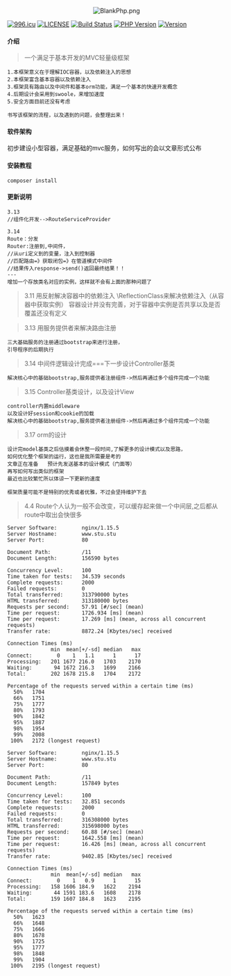 <p align="center"><img src="https://i.loli.net/2019/04/08/5caaea849eb1f.png" alt="BlankPhp.png" title="BlankPhp.png" /><p>

[![996.icu](https://img.shields.io/badge/link-996.icu-red.svg)](https://996.icu)
[![LICENSE](https://img.shields.io/badge/license-Anti%20996-blue.svg)](https://github.com/996icu/996.ICU/blob/master/LICENSE)
[![Build Status](https://travis-ci.org/blankqwq/BlankPhp.svg?branch=master)](https://travis-ci.org/blankqwq/BlankPhp)
<a href="https://github.com/blankqwq/BlankPhp"><img src="https://img.shields.io/badge/php-7.1%2B-blue.svg" alt="PHP Version"></a>
<a href="https://github.com/blankqwq/BlankPhp/releases"><img src="https://img.shields.io/badge/version-1.0.0-lightgrey.svg" alt="Version"></a>
#### 介绍
> 一个满足于基本开发的MVC轻量级框架

    1.本框架意义在于理解IOC容器，以及依赖注入的思想
    2.本框架富含基本容器以及依赖注入
    3.框架具有路由以及中间件和基本orm功能，满足一个基本的快速开发概念
    4.后期设计会采用到swoole，来增加速度
    5.安全方面目前还没有考虑
    
    书写该框架的流程，以及遇到的问题，会整理出来！

#### 软件架构
初步建设小型容器，满足基础的mvc服务，如何写出的会以文章形式公布


#### 安装教程

```
composer install
```

#### 更新说明
    3.13
    //组件化开发-->RouteServiceProvider
    
    3.14
    Route：分发
    Router:注册到,中间件，
    //从uri定义到的变量，注入到控制器
    //匹配路由=》获取闭包=》在管道模式中间件
    //结果传入response->send()返回最终结果！！
    ---
    增加一个存放类名对应的实例，这样就不会有上面的那种问题了
    
> 3.11  用反射解决容器中的依赖注入
    \ReflectionClass来解决依赖注入（从容器中获取实例）
    容器设计并没有完善，对于容器中实例是否共享以及是否覆盖还没有定义

> 3.13 用服务提供者来解决路由注册

    三大基础服务的注册通过bootstrap来进行注册，
    引导程序的后期执行

> 3.14 中间件逻辑设计完成===下一步设计Controller基类

    解决核心中的基础bootstrap,服务提供者注册组件->然后再通过多个组件完成一个功能
    
> 3.15 Controller基类设计，以及设计View

    controller内置middleware
    以及设计好session和cookie的加载
    解决核心中的基础bootstrap,服务提供者注册组件->然后再通过多个组件完成一个功能
    
> 3.17 orm的设计

    设计完model基类之后估摸着会休整一段时间,了解更多的设计模式以及思路，
    如何优化整个框架的运行，这也是我所需要是考的
    文章正在准备   预计先发送基本的设计模式（门面等）
    再写如何写出类似的框架
    最近也比较繁忙所以体谅一下更新的速度
    
    框架质量可能不是特别的优秀或者优雅，不过会坚持维护下去
    
    
> 4.4 Route个人认为一般不会改变，可以缓存起来做一个中间层,之后都从route中取出会快很多
 


```ab
Server Software:        nginx/1.15.5
Server Hostname:        www.stu.stu
Server Port:            80

Document Path:          /11
Document Length:        156590 bytes

Concurrency Level:      100
Time taken for tests:   34.539 seconds
Complete requests:      2000
Failed requests:        0
Total transferred:      313790000 bytes
HTML transferred:       313180000 bytes
Requests per second:    57.91 [#/sec] (mean)
Time per request:       1726.934 [ms] (mean)
Time per request:       17.269 [ms] (mean, across all concurrent requests)
Transfer rate:          8872.24 [Kbytes/sec] received

Connection Times (ms)
              min  mean[+/-sd] median   max
Connect:        0    1   1.1      1      17
Processing:   201 1677 216.0   1703    2170
Waiting:       94 1672 216.3   1699    2166
Total:        202 1678 215.8   1704    2172

Percentage of the requests served within a certain time (ms)
  50%   1704
  66%   1751
  75%   1777
  80%   1793
  90%   1842
  95%   1887
  98%   1954
  99%   2008
 100%   2172 (longest request)

Server Software:        nginx/1.15.5
Server Hostname:        www.stu.stu
Server Port:            80

Document Path:          /11
Document Length:        157849 bytes

Concurrency Level:      100
Time taken for tests:   32.851 seconds
Complete requests:      2000
Failed requests:        0
Total transferred:      316308000 bytes
HTML transferred:       315698000 bytes
Requests per second:    60.88 [#/sec] (mean)
Time per request:       1642.558 [ms] (mean)
Time per request:       16.426 [ms] (mean, across all concurrent requests)
Transfer rate:          9402.85 [Kbytes/sec] received

Connection Times (ms)
              min  mean[+/-sd] median   max
Connect:        0    1   0.9      1      15
Processing:   158 1606 184.9   1622    2194
Waiting:       44 1591 183.6   1608    2178
Total:        159 1607 184.8   1623    2195

Percentage of the requests served within a certain time (ms)
  50%   1623
  66%   1648
  75%   1666
  80%   1678
  90%   1725
  95%   1777
  98%   1848
  99%   1904
 100%   2195 (longest request)
```